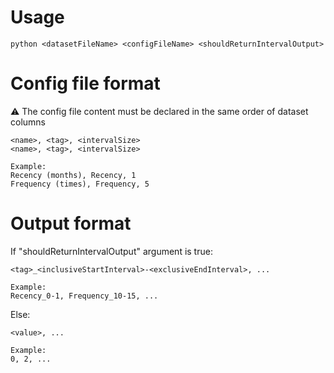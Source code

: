 # Usage
```
python <datasetFileName> <configFileName> <shouldReturnIntervalOutput>
```

# Config file format
:warning: The config file content must be declared in the same order of dataset columns
```
<name>, <tag>, <intervalSize>
<name>, <tag>, <intervalSize>

Example:
Recency (months), Recency, 1
Frequency (times), Frequency, 5
```

# Output format
If "shouldReturnIntervalOutput" argument is true:
```
<tag>_<inclusiveStartInterval>-<exclusiveEndInterval>, ...

Example:
Recency_0-1, Frequency_10-15, ...
```
Else:
```
<value>, ...

Example:
0, 2, ...
```
